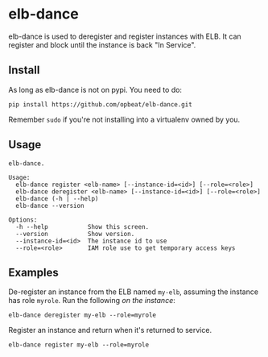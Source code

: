 elb-dance
=========

elb-dance is used to deregister and register instances with ELB.
It can register and block until the instance is back "In Service".


## Install

As long as elb-dance is not on pypi. You need to do:

    pip install https://github.com/opbeat/elb-dance.git


Remember `sudo` if you're not installing into a virtualenv owned by you.

## Usage

    elb-dance.

    Usage:
      elb-dance register <elb-name> [--instance-id=<id>] [--role=<role>]
      elb-dance deregister <elb-name> [--instance-id=<id>] [--role=<role>]
      elb-dance (-h | --help)
      elb-dance --version

    Options:
      -h --help           Show this screen.
      --version           Show version.
      --instance-id=<id>  The instance id to use
      --role=<role>       IAM role use to get temporary access keys

## Examples

De-register an instance from the ELB named `my-elb`, assuming the instance has role `myrole`. Run the following *on the instance*:

    elb-dance deregister my-elb --role=myrole

Register an instance and return when it's returned to service.

    elb-dance register my-elb --role=myrole
